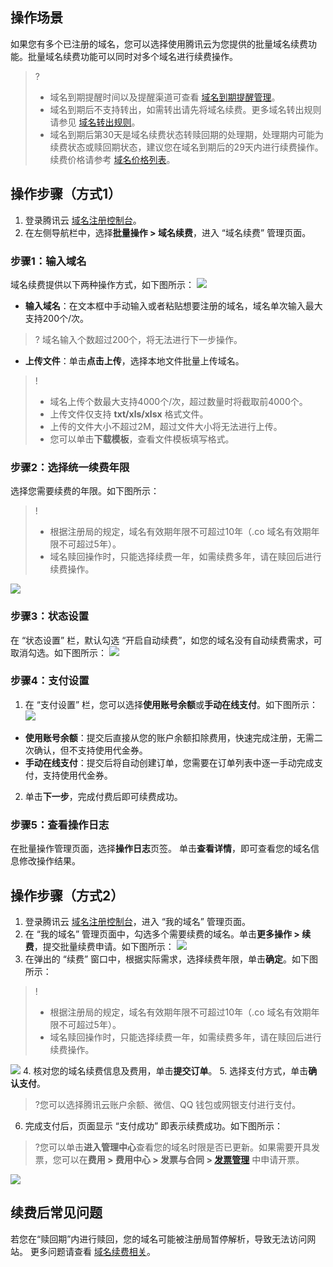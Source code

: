 ## 操作场景
如果您有多个已注册的域名，您可以选择使用腾讯云为您提供的批量域名续费功能。批量域名续费功能可以同时对多个域名进行续费操作。
>?
>- 域名到期提醒时间以及提醒渠道可查看 [域名到期提醒管理](https://cloud.tencent.com/document/product/242/54769)。
>- 域名到期后不支持转出，如需转出请先将域名续费。更多域名转出规则请参见 [域名转出规则](https://cloud.tencent.com/document/product/242/57743)。
>- 域名到期后第30天是域名续费状态转赎回期的处理期，处理期内可能为续费状态或赎回期状态，建议您在域名到期后的29天内进行续费操作。续费价格请参考 [域名价格列表](https://buy.cloud.tencent.com/domain/price?type=overview)。

## 操作步骤（方式1）
1. 登录腾讯云 [域名注册控制台](https://console.cloud.tencent.com/domain/)。
2. 在左侧导航栏中，选择**批量操作 > 域名续费**，进入 “域名续费” 管理页面。

### 步骤1：输入域名
域名续费提供以下两种操作方式，如下图所示：
![](https://main.qcloudimg.com/raw/6c177df9abed147827451e325858e707.png)
- **输入域名**：在文本框中手动输入或者粘贴想要注册的域名，域名单次输入最大支持200个/次。
>? 域名输入个数超过200个，将无法进行下一步操作。
>
- **上传文件**：单击**点击上传**，选择本地文件批量上传域名。
>!
> - 域名上传个数最大支持4000个/次，超过数量时将截取前4000个。
> - 上传文件仅支持 **txt/xls/xlsx** 格式文件。
> - 上传的文件大小不超过2M，超过文件大小将无法进行上传。
> - 您可以单击**下载模板**，查看文件模板填写格式。

### 步骤2：选择统一续费年限
选择您需要续费的年限。如下图所示：
>!
>- 根据注册局的规定，域名有效期年限不可超过10年（.co 域名有效期年限不可超过5年）。
>- 域名赎回操作时，只能选择续费一年，如需续费多年，请在赎回后进行续费操作。
>
![](https://qcloudimg.tencent-cloud.cn/raw/74b9b5384a6c0a266cf85b55b134941c.png)

### 步骤3：状态设置
在 “状态设置” 栏，默认勾选 “开启自动续费”，如您的域名没有自动续费需求，可取消勾选。如下图所示：
![](https://qcloudimg.tencent-cloud.cn/raw/23cfa69736f08e16bca821c8747220c0.png)

### 步骤4：支付设置
1. 在 “支付设置” 栏，您可以选择**使用账号余额**或**手动在线支付**。如下图所示：
![](https://qcloudimg.tencent-cloud.cn/raw/6ce2e6f254f90f74ffda5d4470a32c74.png)
 - **使用账号余额**：提交后直接从您的账户余额扣除费用，快速完成注册，无需二次确认，但不支持使用代金券。
 - **手动在线支付**：提交后将自动创建订单，您需要在订单列表中逐一手动完成支付，支持使用代金券。
2. 单击**下一步**，完成付费后即可续费成功。

### 步骤5：查看操作日志
在批量操作管理页面，选择**操作日志**页签。
单击**查看详情**，即可查看您的域名信息修改操作结果。

## 操作步骤（方式2）
1. 登录腾讯云 [域名注册控制台](https://console.cloud.tencent.com/domain/)，进入 “我的域名” 管理页面。
2. 在 “我的域名” 管理页面中，勾选多个需要续费的域名。单击**更多操作 > 续费**，提交批量续费申请。如下图所示：
![](https://qcloudimg.tencent-cloud.cn/raw/0d3cfdec21ec354918b7051f020e372c.png)
3. 在弹出的 “续费” 窗口中，根据实际需求，选择续费年限，单击**确定**。如下图所示：
>!
>- 根据注册局的规定，域名有效期年限不可超过10年（.co 域名有效期年限不可超过5年）。
>- 域名赎回操作时，只能选择续费一年，如需续费多年，请在赎回后进行续费操作。
>
![](https://qcloudimg.tencent-cloud.cn/raw/ecf3fc346590f91b3760b87b26d47309.png)
4. 核对您的域名续费信息及费用，单击**提交订单**。
5. 选择支付方式，单击**确认支付**。
>?您可以选择腾讯云账户余额、微信、QQ 钱包或网银支付进行支付。
6. 完成支付后，页面显示 “支付成功” 即表示续费成功。如下图所示：
>?您可以单击**进入管理中心**查看您的域名时限是否已更新。如果需要开具发票，您可以在**费用 > 费用中心 > 发票与合同 > [发票管理](https://console.cloud.tencent.com/expense/invoice)** 中申请开票。
>
![](https://main.qcloudimg.com/raw/7a0f5dd3531bd1749a3a0cd0e890c2a5.png)

## 续费后常见问题
若您在“赎回期”内进行赎回，您的域名可能被注册局暂停解析，导致无法访问网站。
更多问题请查看 [域名续费相关](https://cloud.tencent.com/document/product/242/3705)。
